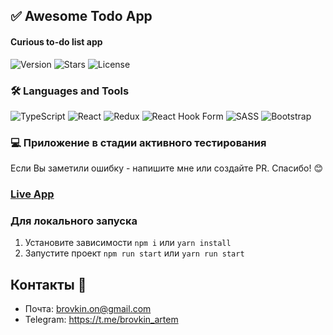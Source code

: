 ## ✅ Awesome Todo App

#### Curious to-do list app

![Version](https://img.shields.io/github/package-json/v/brovkin/awesome-todo?style=for-the-badge)
![Stars](https://img.shields.io/github/stars/brovkin/awesome-todo?style=for-the-badge)
![License](https://img.shields.io/github/license/brovkin/awesome-todo?style=for-the-badge)

### 🛠️ Languages and Tools

![TypeScript](https://img.shields.io/badge/typescript-%23007ACC.svg?style=for-the-badge&logo=typescript&logoColor=white)
![React](https://img.shields.io/badge/react-%2320232a.svg?style=for-the-badge&logo=react&logoColor=%2361DAFB)
![Redux](https://img.shields.io/badge/redux-%23593d88.svg?style=for-the-badge&logo=redux&logoColor=white)
![React Hook Form](https://img.shields.io/badge/React%20Hook%20Form-%23EC5990.svg?style=for-the-badge&logo=reacthookform&logoColor=white)
![SASS](https://img.shields.io/badge/SASS-hotpink.svg?style=for-the-badge&logo=SASS&logoColor=white)
![Bootstrap](https://img.shields.io/badge/bootstrap-%23563D7C.svg?style=for-the-badge&logo=bootstrap&logoColor=white)

### 💻 Приложение в стадии активного тестирования
Если Вы заметили ошибку - напишите мне или создайте PR. Спасибо! 😊

### [Live App](https://brovkin.github.io/awesome-todo/)

### Для локального запуска

1. Установите зависимости `npm i` или `yarn install`
2. Запустите проект `npm run start` или `yarn run start`

## Контакты 🦜

- Почта: brovkin.on@gmail.com 
- Telegram: https://t.me/brovkin_artem
